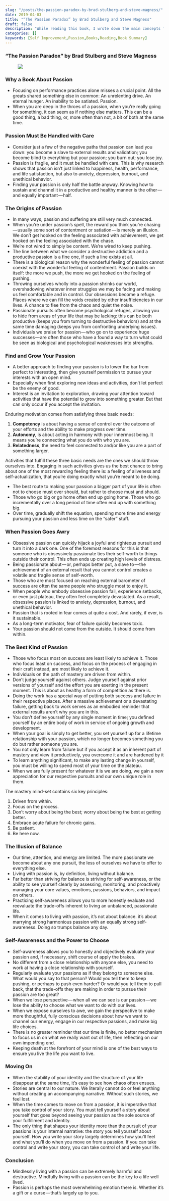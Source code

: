 ```yaml
---
slug: "/posts/the-passion-paradox-by-brad-stulberg-and-steve-magness/"
date: 2019-04-03
title: "“The Passion Paradox” by Brad Stulberg and Steve Magness"
draft: false
description: "While reading this book, I wrote down the main concepts from it. They can be useful for you if just finished listening audiobook or want to refresh knowledge. Activities that fulfill these three…"
categories: []
keywords: [Self Improvement,Passion,Books,Reading,Book Summary]
---
```


### “The Passion Paradox” by Brad Stulberg and Steve Magness

<figure>

![](/images2/the-passion-paradox-by-brad-stulberg-and-steve-magness-0.jpg)

</figure>

### Why a Book About Passion

*   Focusing on performance practices alone misses a crucial point. All the greats shared something else in common: An unrelenting drive. An eternal hunger. An inability to be satiated. Passion.
*   When you are deep in the throes of a passion, when you’re really going for something, it can seem as if nothing else matters. This can be a good thing, a bad thing, or, more often than not, a bit of both at the same time.

### Passion Must Be Handled with Care

*   Consider just a few of the negative paths that passion can lead you down: you become a slave to external results and validation; you become blind to everything but your passion; you burn out; you lose joy.
*   Passion is fragile, and it must be handled with care. This is why research shows that passion isn’t just linked to happiness, health, performance, and life satisfaction, but also to anxiety, depression, burnout, and unethical behavior.
*   Finding your passion is only half the battle anyway. Knowing how to sustain and channel it in a productive and healthy manner is the other — and equally important — half.

### The Origins of Passion

*   In many ways, passion and suffering are still very much connected.
*   When you’re under passion’s spell, the reward you think you’re chasing — usually some sort of contentment or satiation — is merely an illusion. We don’t get hooked on the feeling associated with achievement, we get hooked on the feeling associated with the chase.
*   We’re not wired to simply be content. We’re wired to keep pushing.
*   The line between what we consider a destructive addiction and a productive passion is a fine one, if such a line exists at all.
*   There is a biological reason why the wonderful feeling of passion cannot coexist with the wonderful feeling of contentment. Passion builds on itself: the more we push, the more we get hooked on the feeling of pushing.
*   Throwing ourselves wholly into a passion shrinks our world, overshadowing whatever inner struggles we may be facing and making us feel comfortable and in control. Our obsessions become a refuge. Places where we can fill the voids created by other insufficiencies in our lives. A chance to flee from the chaos and quiet the noise.
*   Passionate pursuits often become psychological refuges, allowing you to hide from areas of your life that may be lacking: this can be both productive (keeps you from turning to destructive behaviors) and at the same time damaging (keeps you from confronting underlying issues).
*   Individuals we praise for passion — who go on to experience huge successes — are often those who have a found a way to turn what could be seen as biological and psychological weaknesses into strengths.

### Find and Grow Your Passion

*   A better approach to finding your passion is to lower the bar from perfect to interesting, then give yourself permission to pursue your interests with an open mind.
*   Especially when first exploring new ideas and activities, don’t let perfect be the enemy of good.
*   Interest is an invitation to exploration, drawing your attention toward activities that have the potential to grow into something greater. But that can only occur if you accept the invitation.

Enduring motivation comes from satisfying three basic needs:

1.  **Competency** is about having a sense of control over the outcome of your efforts and the ability to make progress over time.
2.  **Autonomy**, is about acting in harmony with your innermost being. It means you’re connecting what you do with who you are.
3.  **Relatedness**, the need to feel connected to and/or like you are a part of something larger.

Activities that fulfill these three basic needs are the ones we should throw ourselves into. Engaging in such activities gives us the best chance to bring about one of the most rewarding feeling there is: a feeling of aliveness and self-actualization, that you’re doing exactly what you’re meant to be doing.

*   The best route to making your passion a bigger part of your life is often not to choose must over should, but rather to choose must and should.
*   Those who go big or go home often end up going home. Those who go incrementally over a long period of time often end up with something big.
*   Over time, gradually shift the equation, spending more time and energy pursuing your passion and less time on the “safer” stuff.

### When Passion Goes Awry

*   Obsessive passion can quickly hijack a joyful and righteous pursuit and turn it into a dark one. One of the foremost reasons for this is that someone who is obsessively passionate ties their self-worth to things outside their control. This often ends up creating high levels of distress.
*   Being passionate about — or, perhaps better put, a slave to — the achievement of an external result that you cannot control creates a volatile and fragile sense of self-worth.
*   Those who are most focused on reaching external barometer of success are often the same people who struggle most to enjoy it.
*   When people who embody obsessive passion fail, experience setbacks, or even just plateau, they often feel completely devastated. As a result, obsessive passion is linked to anxiety, depression, burnout, and unethical behavior.
*   Passion that is rooted in fear comes at quite a cost. And rarely, if ever, is it sustainable.
*   As a long-term motivator, fear of failure quickly becomes toxic.
*   Your passion should not come from the outside. It should come from within.

### The Best Kind of Passion

*   Those who focus most on success are least likely to achieve it. Those who focus least on success, and focus on the process of engaging in their craft instead, are most likely to achieve it.
*   Individuals on the path of mastery are driven from within.
*   Don’t judge yourself against others. Judge yourself against prior versions of yourself and the effort you are exerting in the present moment. This is about as healthy a form of competition as there is.
*   Doing the work has a special way of putting both success and failure in their respective places. After a massive achievement or a devastating failure, getting back to work serves as an embodied reminder that external results aren’t why you are in this.
*   You don’t define yourself by any single moment in time; you defined yourself by an entire body of work in service of ongoing growth and development.
*   When your goal is simply to get better, you set yourself up for a lifetime relationship with your passion, which no longer becomes something you do but rather someone you are.
*   You not only learn from failure but if you accept it as an inherent part of mastery and view it productively, you overcome it and are hardened by it
*   To learn anything significant, to make any lasting change in yourself, you must be willing to spend most of your time on the plateau.
*   When we are fully present for whatever it is we are doing, we gain a new appreciation for our respective pursuits and our own unique role in them.

The mastery mind-set contains six key principles:

1.  Driven from within.
2.  Focus on the process.
3.  Don’t worry about being the best; worry about being the best at getting better.
4.  Embrace acute failure for chronic gains.
5.  Be patient.
6.  Be here now.

### The Illusion of Balance

*   Our time, attention, and energy are limited. The more passionate we become about any one pursuit, the less of ourselves we have to offer to everything else.
*   Living with passion is, by definition, living without balance.
*   Far better than striving for balance is striving for self-awareness, or the ability to see yourself clearly by assessing, monitoring, and proactively managing your core values, emotions, passions, behaviors, and impact on others.
*   Practicing self-awareness allows you to more honestly evaluate and reevaluate the trade-offs inherent to living an unbalanced, passionate life.
*   When it comes to living with passion, it’s not about balance. it’s about marrying strong harmonious passion with an equally strong self-awareness. Doing so trumps balance any day.

### Self-Awareness and the Power to Choose

*   Self-awareness allows you to honestly and objectively evaluate your passion and, if necessary, shift course of apply the brakes.
*   No different from a close relationship with anyone else, you need to work at having a close relationship with yourself.
*   Regularly evaluate your passions as if they belong to someone else. What would you say to that person? Would you tell them to keep pushing, or perhaps to push even harder? Or would you tell them to pull back, that the trade-offs they are making in order to pursue their passion are too great?
*   When we lose perspective — when all we can see is our passion — we lose the ability to choose what we want to do with our lives.
*   When we expose ourselves to awe, we gain the perspective to make more thoughtful, fully conscious decisions about how we want to channel our energy, engage in our respective passions, and make big life choices.
*   There is no greater reminder that our time is finite, no better mechanism to focus us in on what we really want out of life, then reflecting on our own impending end.
*   Keeping death at the forefront of your mind is one of the best ways to ensure you live the life you want to live.

### Moving On

*   When the stability of your identity and the structure of your life disappear at the same time, it’s easy to see how chaos often ensues.
*   Stories are central to our nature. We literally cannot do or feel anything without creating an accompanying narrative. Without such stories, we feel lost.
*   When the time comes to move on from a passion, it is imperative that you take control of your story. You must tell yourself a story about yourself that goes beyond seeing your passion as the sole source of your fulfillment and identity.
*   The only thing that shapes your identity more than the pursuit of your passions is your internal narrative: the story you tell yourself about yourself. How you write your story largely determines how you’ll feel and what you’ll do when you move on from a passion. If you can take control and write your story, you can take control of and write your life.

### Conclusion

*   Mindlessly living with a passion can be extremely harmful and destructive. Mindfully living with a passion can be the key to a life well lived.
*   Passion is perhaps the most overwhelming emotion there is. Whether it’s a gift or a curse — that’s largely up to you.
